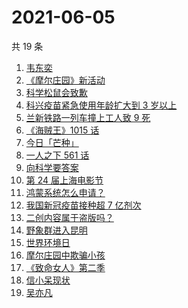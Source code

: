 # 2021-06-05

共 19 条

<!-- BEGIN -->
<!-- 最后更新时间 Sat Jun 05 2021 21:55:31 GMT+0800 (China Standard Time) -->

1. [韦东奕](https://www.zhihu.com/search?q=韦东奕)
2. [《摩尔庄园》新活动](https://www.zhihu.com/search?q=摩尔庄园)
3. [科学松鼠会致歉](https://www.zhihu.com/search?q=科学松鼠会)
4. [科兴疫苗紧急使用年龄扩大到 3 岁以上](https://www.zhihu.com/search?q=科兴疫苗)
5. [兰新铁路一列车撞上工人致 9 死](https://www.zhihu.com/search?q=兰新铁路)
6. [《海贼王》1015 话](https://www.zhihu.com/search?q=海贼王)
7. [今日「芒种」](https://www.zhihu.com/search?q=芒种)
8. [一人之下 561 话](https://www.zhihu.com/search?q=一人之下)
9. [向科学要答案](https://www.zhihu.com/search?q=向科学要答案)
10. [第 24 届上海电影节](https://www.zhihu.com/search?q=上海电影节)
11. [鸿蒙系统怎么申请？](https://www.zhihu.com/search?q=鸿蒙系统怎么申请)
12. [我国新冠疫苗接种超 7 亿剂次](https://www.zhihu.com/search?q=新冠疫苗)
13. [二创内容属于盗版吗？](https://www.zhihu.com/search?q=二创)
14. [野象群进入昆明](https://www.zhihu.com/search?q=云南大象)
15. [世界环境日](https://www.zhihu.com/search?q=世界环境日)
16. [摩尔庄园中欺骗小孩](https://www.zhihu.com/search?q=摩尔庄园)
17. [《致命女人》第二季](https://www.zhihu.com/search?q=致命女人)
18. [信小呆现状](https://www.zhihu.com/search?q=信小呆)
19. [吴亦凡](https://www.zhihu.com/search?q=吴亦凡)

<!-- END -->
